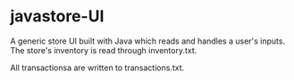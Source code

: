 # javastore-UI

A generic store UI built with Java which reads and handles a user's inputs.
The store's inventory is read through inventory.txt.

All transactionsa are written to transactions.txt.
